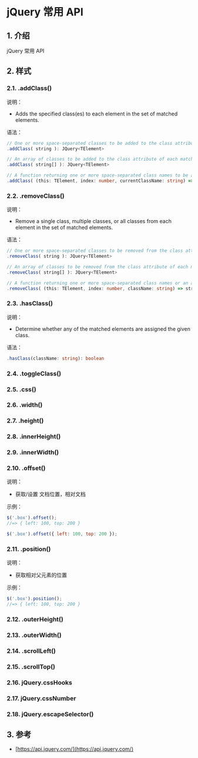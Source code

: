 <!--#region
@author 吴钦飞
@email wuqinfei@qq.com
@create date 2024-04-16 19:25:40
@modify date 2024-04-27 17:48:58
@desc [description]
#endregion-->

# jQuery 常用 API

## 1. 介绍

jQuery 常用 API

## 2. 样式

### 2.1. .addClass()

说明：

* Adds the specified class(es) to each element in the set of matched elements.

语法：

```ts
// One or more space-separated classes to be added to the class attribute of each matched element.
.addClass( string ): JQuery<TElement>

// An array of classes to be added to the class attribute of each matched element. version added: 3.3
.addClass( string[] ): JQuery<TElement>

// A function returning one or more space-separated class names to be added to the existing class name(s). Receives the index position of the element in the set and the existing class name(s) as arguments. Within the function, this refers to the current element in the set.
.addClass( (this: TElement, index: number, currentClassName: string) => string | string[] ): JQuery<TElement>
```

### 2.2. .removeClass()

说明：

* Remove a single class, multiple classes, or all classes from each element in the set of matched elements.

语法：

```ts
// One or more space-separated classes to be removed from the class attribute of each matched element.
.removeClass( string ): JQuery<TElement>

// An array of classes to be removed from the class attribute of each matched element. version added: 3.3
.removeClass( string[] ): JQuery<TElement>

// A function returning one or more space-separated class names or an array of class names to be removed. Receives the index position of the element in the set and the old class value as arguments.
.removeClass( (this: TElement, index: number, className: string) => string | string[] ): JQuery<TElement>
```

### 2.3. .hasClass()

说明：

* Determine whether any of the matched elements are assigned the given class.

语法：

```ts
.hasClass(className: string): boolean
```

### 2.4. .toggleClass()

### 2.5. .css()

### 2.6. .width()

### 2.7. .height()

### 2.8. .innerHeight()

### 2.9. .innerWidth()

### 2.10. .offset()

说明：

* 获取/设置 文档位置，相对文档

示例：

```js
$('.box').offset();
//=> { left: 100, top: 200 }

$('.box').offset({ left: 100, top: 200 });
```

### 2.11. .position()

说明：

* 获取相对父元素的位置

示例：

```js
$('.box').position();
//=> { left: 100, top: 200 }
```

### 2.12. .outerHeight()

### 2.13. .outerWidth()

### 2.14. .scrollLeft()

### 2.15. .scrollTop()

### 2.16. jQuery.cssHooks

### 2.17. jQuery.cssNumber

### 2.18. jQuery.escapeSelector()

## 3. 参考

* [https://api.jquery.com/](https://api.jquery.com/)